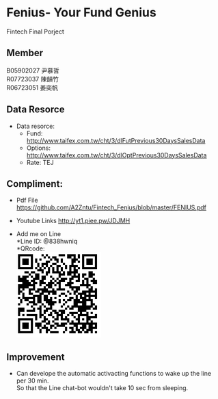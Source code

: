 # Fenius- Your Fund Genius

Fintech Final Porject



Member
--------------
B05902027 尹慕哲   
R07723037 陳韻竹  
R06723051 姜奕帆    


Data Resorce
-------------- 
* Data resorce:    
    * Fund:  http://www.taifex.com.tw/cht/3/dlFutPrevious30DaysSalesData  
    * Options:  http://www.taifex.com.tw/cht/3/dlOptPrevious30DaysSalesData
    * Rate: TEJ


Compliment: 
-------------- 
* Pdf File  
https://github.com/A2Zntu/Fintech_Fenius/blob/master/FENIUS.pdf


* Youtube Links 
http://yt1.piee.pw/JDJMH

* Add me on Line   
*Line ID: @838hwniq       
*QRcode:   
![alt text](https://github.com/A2Zntu/Fintech_Fenius/blob/master/subfunction/pictures/qrcode.png "QRcode") 


Improvement
-------------- 
* Can develope the automatic activacting functions to wake up the line per 30 min.  
So that the Line chat-bot wouldn't take 10 sec from sleeping. 

